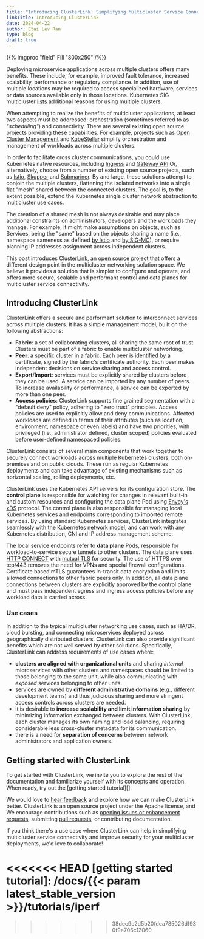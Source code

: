 ```yaml
---
title: "Introducing ClusterLink: Simplifying Multicluster Service Connectivity"
linkTitle: Introducing ClusterLink
date: 2024-04-22
author: Etai Lev Ran
type: blog
draft: true
---
```


{{% imgproc "field" Fill "800x250" /%}}

Deploying microservice applications across multiple clusters offers many benefits.
 These include, for example, improved fault tolerance, increased scalability, performance
 or regulatory compliance. In addition, use of multiple locations may be required to
 access specialized hardware, services or data sources available only in those
 locations. Kubernetes SIG multicluster [lists][SIG-MC] additional reasons for
 using multiple clusters.

When attempting to realize the benefits of multicluster applications, at least two
 aspects must be addressed: orchestration (sometimes referred to as *"scheduling"*)
 and connectivity. There are several existing open source projects providing these
 capabilities. For example, projects such as [Open Cluster Management][OCM]
 and [KubeStellar][] simplify orchestration and management of
 workloads across multiple clusters.

In order to facilitate cross cluster communications, you could use Kubernetes
 native resources, including [Ingress][] and [Gateway API][]
 Or, alternatively, choose from a number of existing open source projects, such
 as [Istio][], [Skupper][] and [Submariner][].
 By and large, these solutions attempt to conjoin the multiple clusters, flattening the
 isolated networks into a single flat "mesh" shared between the connected clusters.
 The goal is, to the extent possible, extend the Kubernetes single cluster network
 abstraction to multicluster use cases.

The creation of a shared mesh is not always desirable and may place additional
 constraints on administrators, developers and the workloads they manage. For example,
 it might make assumptions on objects, such as Services, being the "same" based
 on the objects sharing a name (i.e., namespace sameness as defined [by Istio][]
 and [by SIG-MC][]), or require planning IP addresses assignment across independent clusters.

This post introduces [ClusterLink][], an [open source][] project that
 offers a different design point in the multicluster networking solution space.
 We believe it provides a solution that is simpler to configure and operate, and
 offers more secure, scalable and performant control and data planes for
 multicluster service connectivity.

## Introducing ClusterLink

ClusterLink offers a secure and performant solution to interconnect services
 across multiple clusters. It has a simple management model, built on the following
 abstractions:

- **Fabric**: a set of collaborating clusters, all sharing the same root of trust.
 Clusters must be part of a fabric to enable multicluster networking.
- **Peer**: a specific cluster in a fabric. Each peer is identified by a certificate,
 signed by the fabric's certificate authority. Each peer makes independent
 decisions on service sharing and access control.
- **Export**/**Import**: services must be explicitly shared by clusters before
 they can be used. A service can be imported by any number of peers. To increase
 availability or performance, a service can be exported by more than one peer.
- **Access policies**: ClusterLink supports fine grained segmentation with a
 "default deny" policy, adhering to "zero trust" principles. Access policies are
 used to explicitly allow and deny communications. Affected workloads are defined
 in terms of their attributes (such as location, environment, namespace or even
 labels) and have two priorities, with privileged (i.e., administrator defined,
 cluster scoped) policies evaluated before user-defined namespaced policies.

ClusterLink consists of several main components that work together to securely
 connect workloads across multiple Kubernetes clusters, both on-premises and on
 public clouds. These run as regular Kubernetes deployments and can take advantage
 of existing mechanisms such as horizontal scaling, rolling deployments, etc.

ClusterLink uses the Kubernetes API servers for its configuration store. The
 **control plane** is responsible for watching for changes in relevant built-in
 and custom resources and configuring the data plane Pod using [Envoy's xDS][] protocol.
 The control plane is also responsible for managing local Kubernetes
 services and endpoints corresponding to imported remote services. By using
 standard Kubernetes services, ClusterLink integrates seamlessly with the Kubernetes
 network model, and can work with any Kubernetes distribution, CNI and IP address
 management scheme.

The local service endpoints refer to **data plane** Pods, responsible for
 workload-to-service secure tunnels to other clusters. The data plane uses
 [HTTP CONNECT][] with [mutual TLS][] for security.
 The use of HTTPS over tcp/443 removes the need for VPNs and special firewall
 configurations. Certificate based mTLS guarantees in-transit data
 encryption and limits allowed connections to other fabric peers only. In addition,
 all data plane connections between clusters are explicitly approved by the
 control plane and must pass independent egress and ingress access policies
 before any workload data is carried across.

### Use cases

In addition to the typical multicluster networking use cases, such as
 HA/DR, cloud bursting, and connecting microservices deployed across
 geographically distributed clusters, ClusterLink can also provide
 significant benefits which are not well served by other solutions.
 Specifically, ClusterLink can address requirements of use cases where:

- **clusters are aligned with organizational units** and sharing *internal*
 microservices with other clusters and namespaces should be limited to those
 belonging to the same unit, while also communicating with *exposed* services
 belonging to other units.
- services are owned by **different administrative domains** (e.g., different
 development teams) and thus judicious sharing and more stringent access
 controls across clusters are needed.
- it is desirable to **increase scalability and limit information sharing** by
 minimizing information exchanged between clusters. With ClusterLink, each
 cluster manages its own naming and load balancing, requiring considerable
 less cross-cluster metadata for its communication.
- there is a need for **separation of concerns** between network administrators
 and application owners.

## Getting started with ClusterLink

To get started with ClusterLink, we invite you to explore the rest of the
 documentation and familiarize yourself with its concepts and operation.
 When ready, try out the [getting started tutorial][].

We would love to [hear feedback][] and explore how we can make ClusterLink better.
 ClusterLink is an open source project under the Apache license, and We encourage
 contributions such as [opening issues or enhancement requests][], submitting
 [pull requests][], or contributing documentation.

If you think there's a use case where ClusterLink can help in simplifying
 multicluster service connectivity and improve security for your multicluster
 deployments, we'd love to collaborate!

[SIG-MC]: https://multicluster.sigs.k8s.io/#problem-statement-why-multicluster
[OCM]: https://open-cluster-management.io/
[KubeStellar]: https://kubestellar.io
[Ingress]: https://kubernetes.io/docs/concepts/services-networking/ingress/
[Gateway API]: https://kubernetes.io/docs/concepts/services-networking/gateway/
[Istio]: https://istio.io
[Skupper]: https://skupper.io
[Submariner]: https://submariner.io/
[by Istio]: https://istio.io/latest/docs/ops/configuration/traffic-management/multicluster/
[by SIG-MC]: https://github.com/kubernetes/community/blob/master/sig-multicluster/namespace-sameness-position-statement.md
[ClusterLink]: https://clusterlink.net
[open source]: https://github.com/clusterlink-net/clusterlink
[Envoy's xDS]: https://www.envoyproxy.io/docs/envoy/latest/intro/arch_overview/operations/dynamic_configuration
[HTTP CONNECT]: https://en.wikipedia.org/wiki/HTTP_tunnel
[mutual TLS]: https://en.wikipedia.org/wiki/Mutual_authentication#mTLS
[hear feedback]: https://groups.google.com/g/clusterlink-users
[opening issues or enhancement requests]: https://github.com/clusterlink-net/clusterlink/issues
[pull requests]: https://github.com/clusterlink-net/clusterlink/pulls
<<<<<<< HEAD
[getting started tutorial]: /docs/{{< param latest_stable_version >}}/tutorials/iperf
=======
>>>>>>> 38dec9c2d5b20fdea785026df930f9e706c12060
